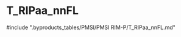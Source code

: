 # T_RIPaa_nnFL

<!-- ATTENTION : Ne pas supprimer ou modifier la ligne ci-dessous -->
#include ".byproducts_tables/PMSI/PMSI RIM-P/T_RIPaa_nnFL.md"
<!-- ATTENTION : Ne pas supprimer ou modifier la ligne ci-dessus -->
